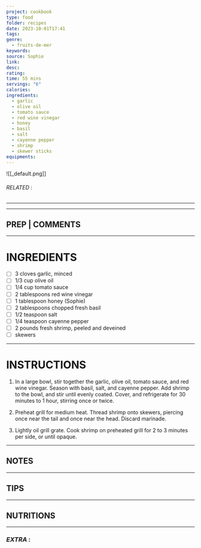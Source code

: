 ```yaml
---
project: cookbook
type: food
folder: recipes
date: 2023-10-01T17:41
tags: 
genre:
  - fruits-de-mer
keywords: 
source: Sophie
link: 
desc: 
rating: 
time: 55 mins
servings: "6"
calories: 
ingredients:
  - garlic
  - olive oil
  - tomato sauce
  - red wine vinegar
  - honey
  - basil
  - salt
  - cayenne pepper
  - shrimp
  - skewer sticks
equipments:
---
```


![[_default.png]]
###### *RELATED* : 
---


---
## PREP | COMMENTS



---
# INGREDIENTS

- [ ] 3 cloves garlic, minced
- [ ] 1/3 cup olive oil
- [ ] 1/4 cup tomato sauce
- [ ] 2 tablespoons red wine vinegar
- [ ] 1 tablespoon honey (Sophie)
- [ ] 2 tablespoons chopped fresh basil
- [ ] 1/2 teaspoon salt
- [ ] 1/4 teaspoon cayenne pepper
- [ ] 2 pounds fresh shrimp, peeled and deveined
- [ ] skewers

---
# INSTRUCTIONS

1. In a large bowl, stir together the garlic, olive oil, tomato sauce, and red wine vinegar. Season with basil, salt, and cayenne pepper. Add shrimp to the bowl, and stir until evenly coated. Cover, and refrigerate for 30 minutes to 1 hour, stirring once or twice.
    
2. Preheat grill for medium heat. Thread shrimp onto skewers, piercing once near the tail and once near the head. Discard marinade.
    
3. Lightly oil grill grate. Cook shrimp on preheated grill for 2 to 3 minutes per side, or until opaque.

---
## NOTES



---
## TIPS



---
## NUTRITIONS



---
### *EXTRA* :



